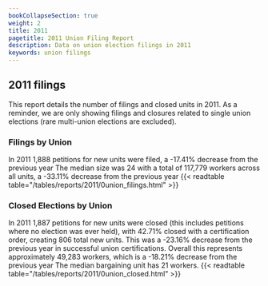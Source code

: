 ```yaml
---
bookCollapseSection: true
weight: 2
title: 2011
pagetitle: 2011 Union Filing Report
description: Data on union election filings in 2011
keywords: union filings
---
```


## 2011 filings

This report details the number of filings and closed units in 2011. As a reminder, we are only showing filings and closures related to single union elections (rare multi-union elections are excluded).

### Filings by Union
In 2011 1,888 petitions for new units were filed, a -17.41% decrease from the previous year The median size was 24 with a total of 117,779 workers across all units, a -33.11% decrease from the previous year
{{< readtable table="/tables/reports/2011/0union_filings.html" >}}

### Closed Elections by Union
In 2011 1,887 petitions for new units were closed (this includes petitions where no election was ever held), with 42.71% closed with a certification order, creating 806 total new units. This was a -23.16% decrease from the previous year in successful union certifications. Overall this represents approximately 49,283 workers, which is a -18.21% decrease from the previous year The median bargaining unit has 21 workers.
{{< readtable table="/tables/reports/2011/0union_closed.html" >}}
